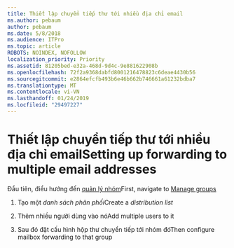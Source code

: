 ```yaml
---
title: Thiết lập chuyển tiếp thư tới nhiều địa chỉ email
ms.author: pebaum
author: pebaum
ms.date: 5/8/2018
ms.audience: ITPro
ms.topic: article
ROBOTS: NOINDEX, NOFOLLOW
localization_priority: Priority
ms.assetid: 81205bed-e32a-468d-9d4c-9e881622908b
ms.openlocfilehash: 72f2a9368dabfd8001216478823c6deae4430b56
ms.sourcegitcommit: e2864efcfb493b6e46b662b746661a61232bdba7
ms.translationtype: MT
ms.contentlocale: vi-VN
ms.lasthandoff: 01/24/2019
ms.locfileid: "29497227"
---
```

# <a name="setting-up-forwarding-to-multiple-email-addresses"></a><span data-ttu-id="6408f-102">Thiết lập chuyển tiếp thư tới nhiều địa chỉ email</span><span class="sxs-lookup"><span data-stu-id="6408f-102">Setting up forwarding to multiple email addresses</span></span>

<span data-ttu-id="6408f-103">Đầu tiên, điều hướng đến [quản lý nhóm](https://portal.office.com/adminportal/home#/groups)</span><span class="sxs-lookup"><span data-stu-id="6408f-103">First, navigate to [Manage groups](https://portal.office.com/adminportal/home#/groups)</span></span>
  
1. <span data-ttu-id="6408f-104">Tạo một *danh sách phân phối*</span><span class="sxs-lookup"><span data-stu-id="6408f-104">Create a  *distribution list*</span></span> 
    
2. <span data-ttu-id="6408f-105">Thêm nhiều người dùng vào nó</span><span class="sxs-lookup"><span data-stu-id="6408f-105">Add multiple users to it</span></span>
    
3. <span data-ttu-id="6408f-106">Sau đó đặt cấu hình hộp thư chuyển tiếp tới nhóm đó</span><span class="sxs-lookup"><span data-stu-id="6408f-106">Then configure mailbox forwarding to that group</span></span>
    

